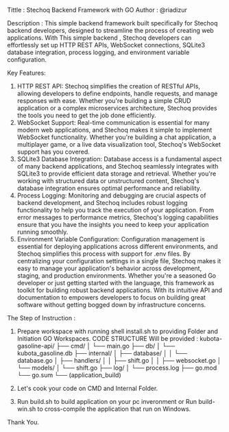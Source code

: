 Tittle      : Stechoq Backend Framework with GO
Author      : @riadizur

Description : 
This simple backend framework built specifically for Stechoq backend developers, designed to streamline the process of creating web applications. With This simple backend , Stechoq developers can effortlessly set up HTTP REST APIs, WebSocket connections, SQLite3 database integration, process logging, and environment variable configuration.

Key Features:
1. HTTP REST API: Stechoq simplifies the creation of RESTful APIs, allowing developers to define endpoints, handle requests, and manage responses with ease. Whether you're building a simple CRUD application or a complex microservices architecture, Stechoq provides the tools you need to get the job done efficiently.
2. WebSocket Support: Real-time communication is essential for many modern web applications, and Stechoq makes it simple to implement WebSocket functionality. Whether you're building a chat application, a multiplayer game, or a live data visualization tool, Stechoq's WebSocket support has you covered.
3. SQLite3 Database Integration: Database access is a fundamental aspect of many backend applications, and Stechoq seamlessly integrates with SQLite3 to provide efficient data storage and retrieval. Whether you're working with structured data or unstructured content, Stechoq's database integration ensures optimal performance and reliability.
4. Process Logging: Monitoring and debugging are crucial aspects of backend development, and Stechoq includes robust logging functionality to help you track the execution of your application. From error messages to performance metrics, Stechoq's logging capabilities ensure that you have the insights you need to keep your application running smoothly.
5. Environment Variable Configuration: Configuration management is essential for deploying applications across different environments, and Stechoq simplifies this process with support for .env files. By centralizing your configuration settings in a single file, Stechoq makes it easy to manage your application's behavior across development, staging, and production environments.
Whether you're a seasoned Go developer or just getting started with the language, this framework as toolkit for building robust backend applications. With its intuitive API and documentation to empowers developers to focus on building great software without getting bogged down by infrastructure concerns.

The Step of Instruction :
1. Prepare workspace with running shell install.sh to providing Folder and Initiation GO Workspaces.
CODE STRUCTURE Will be provided :
kubota-gasoline-api/
├── cmd/
│   └── main.go
├── db/
│   └── kubota_gasoline.db
├── internal/
│   ├── database/
│   │   └── database.go
│   ├── handlers/
│   │   ├── shift.go
│   │   ├── websocket.go
│   └── models/
│       └── shift.go
├── log/
│   └── process.log
├── go.mod
└── go.sum
└── (application_build)

2. Let's cook your code on CMD and Internal Folder.

3. Run build.sh to build application on your pc inveronment or Run build-win.sh to cross-compile the application that run on Windows.

Thank You.